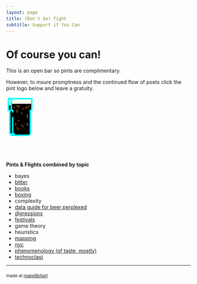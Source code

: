 ```yaml
---
layout: page
title: (Don't be) Tight
subtitle: Support if You Can 
---
```


# Of course you can!



This is an open bar so pints are complimentary. 

However, to insure promptness and the continued flow of posts click the pint logo below and leave a gratuity.


<a href="https://www.paypal.me/EndlessPint/5"><img src="/support/img/digipint01.png" width="15%"></a>

<br>
<br>

**Pints & Flights combined by topic**

- bayes
- [bitter](/tag/bitter)
- [books](/tag/books)
- [boxing](/tag/boxing)
- complexity
- [data guide for beer perplexed](/tag/perplexed)
- [digressions](/tag/digressions)
- [festivals](/tag/festivals)
- game theory
- heuristics
- [mapping](/tag/mapping)
- [nyc](/tag/nyc)
- [phenomenology (of taste, mostly)](/tag/taste)
- [technoclast](/tag/technoclast)

--- 

<sub>made at [make8bitart](https://make8bitart.com/)</sub>
